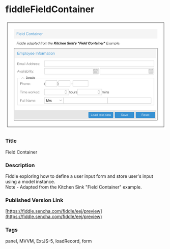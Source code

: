 fiddleFieldContainer
======
![Screenshot](screenshot.png)

### Title
Field Container

### Description
Fiddle exploring how to define a user input form and store user's input using a model instance.  
Note - Adapted from the Kitchen Sink "Field Container" example.

### Published Version Link
[https://fiddle.sencha.com/fiddle/eej/preview](https://fiddle.sencha.com/fiddle/eej/preview)

### Tags
panel, MVVM, ExtJS-5, loadRecord, form


